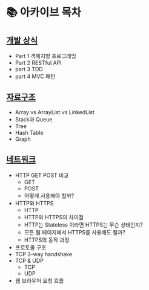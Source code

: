 # 📚 아카이브 목차

## [개발 상식](https://github.com/Kim-Gyuri/studying_programming_archive/blob/main/%EB%A9%B4%EC%A0%91/%EA%B0%9C%EB%B0%9C%20%EC%83%81%EC%8B%9D.md)
+ Part 1 객체지향 프로그래밍
+ Part 2 RESTful API
+ part 3 TDD
+ part 4 MVC 패턴

## [자료구조](https://github.com/Kim-Gyuri/studying_programming_archive/blob/main/%EB%A9%B4%EC%A0%91/%EC%9E%90%EB%A3%8C%EA%B5%AC%EC%A1%B0.md)
+ Array vs ArrayList vs LinkedList
+ Stack과 Queue
+ Tree
+ Hash Table
+ Graph


## [네트워크](https://github.com/Kim-Gyuri/studying_programming_archive/blob/main/%EB%A9%B4%EC%A0%91/part%20%EC%A0%95%EB%A6%AC/%EB%84%A4%ED%8A%B8%EC%9B%8C%ED%81%AC/%EB%84%A4%ED%8A%B8%EC%9B%8C%ED%81%AC.md)
+ HTTP GET POST 비교
  + GET
  + POST
  + 어떻게 사용해야 할까?
+  HTTP와 HTTPS
   + HTTP
   + HTTP와 HTTPS의 차이점
   + HTTP는 Stateless 이라면 HTTPS는 무슨 상태인지?
   + 모든 웹 페이지에서 HTTPS를 사용해도 될까?
   + HTTPS의 동작 과정
+  프로토콜 구조
+ TCP 3-way handshake
+ TCP & UDP
  + TCP
  + UDP
+  웹 브라우저 요청 흐름
